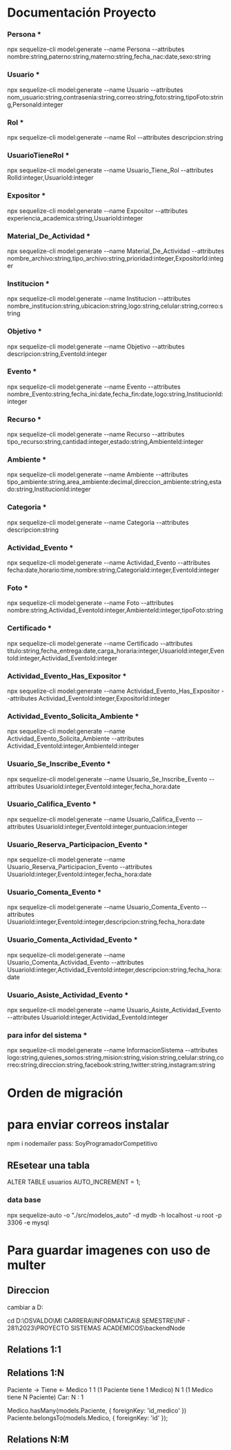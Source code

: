 # Documentación Proyecto

### Persona *
npx sequelize-cli model:generate --name Persona --attributes nombre:string,paterno:string,materno:string,fecha_nac:date,sexo:string

### Usuario *
npx sequelize-cli model:generate --name Usuario --attributes nom_usuario:string,contrasenia:string,correo:string,foto:string,tipoFoto:string,PersonaId:integer


### Rol * 
npx sequelize-cli model:generate --name Rol --attributes descripcion:string

### UsuarioTieneRol *
npx sequelize-cli model:generate --name Usuario_Tiene_Rol --attributes RolId:integer,UsuarioId:integer 

### Expositor *
npx sequelize-cli model:generate --name Expositor --attributes experiencia_academica:string,UsuarioId:integer 



### Material_De_Actividad *
npx sequelize-cli model:generate --name Material_De_Actividad --attributes nombre_archivo:string,tipo_archivo:string,prioridad:integer,ExpositorId:integer


### Institucion *
npx sequelize-cli model:generate --name Institucion --attributes nombre_institucion:string,ubicacion:string,logo:string,celular:string,correo:string

### Objetivo *
npx sequelize-cli model:generate --name Objetivo --attributes descripcion:string,EventoId:integer


### Evento *
npx sequelize-cli model:generate --name Evento --attributes nombre_Evento:string,fecha_ini:date,fecha_fin:date,logo:string,InstitucionId:integer


### Recurso *
npx sequelize-cli model:generate --name Recurso --attributes tipo_recurso:string,cantidad:integer,estado:string,AmbienteId:integer

### Ambiente *
npx sequelize-cli model:generate --name Ambiente --attributes tipo_ambiente:string,area_ambiente:decimal,direccion_ambiente:string,estado:string,InstitucionId:integer

### Categoria *
npx sequelize-cli model:generate --name Categoria --attributes descripcion:string

### Actividad_Evento *
npx sequelize-cli model:generate --name Actividad_Evento --attributes fecha:date,horario:time,nombre:string,CategoriaId:integer,EventoId:integer


### Foto *
npx sequelize-cli model:generate --name Foto --attributes nombre:string,Actividad_EventoId:integer,AmbienteId:integer,tipoFoto:string


### Certificado *
npx sequelize-cli model:generate --name Certificado --attributes titulo:string,fecha_entrega:date,carga_horaria:integer,UsuarioId:integer,EventoId:integer,Actividad_EventoId:integer


### Actividad_Evento_Has_Expositor *
npx sequelize-cli model:generate --name Actividad_Evento_Has_Expositor --attributes Actividad_EventoId:integer,ExpositorId:integer

### Actividad_Evento_Solicita_Ambiente *
npx sequelize-cli model:generate --name Actividad_Evento_Solicita_Ambiente --attributes Actividad_EventoId:integer,AmbienteId:integer

### Usuario_Se_Inscribe_Evento *
npx sequelize-cli model:generate --name Usuario_Se_Inscribe_Evento --attributes UsuarioId:integer,EventoId:integer,fecha_hora:date


### Usuario_Califica_Evento * 
npx sequelize-cli model:generate --name Usuario_Califica_Evento --attributes UsuarioId:integer,EventoId:integer,puntuacion:integer


### Usuario_Reserva_Participacion_Evento *
npx sequelize-cli model:generate --name Usuario_Reserva_Participacion_Evento --attributes UsuarioId:integer,EventoId:integer,fecha_hora:date


### Usuario_Comenta_Evento *
npx sequelize-cli model:generate --name Usuario_Comenta_Evento --attributes UsuarioId:integer,EventoId:integer,descripcion:string,fecha_hora:date

### Usuario_Comenta_Actividad_Evento *
npx sequelize-cli model:generate --name Usuario_Comenta_Actividad_Evento --attributes UsuarioId:integer,Actividad_EventoId:integer,descripcion:string,fecha_hora:date


### Usuario_Asiste_Actividad_Evento *
npx sequelize-cli model:generate --name Usuario_Asiste_Actividad_Evento --attributes UsuarioId:integer,Actividad_EventoId:integer

### para infor del sistema *
npx sequelize-cli model:generate --name InformacionSistema --attributes logo:string,quienes_somos:string,mision:string,vision:string,celular:string,correo:string,direccion:string,facebook:string,twitter:string,instagram:string


# Orden de migración
# para enviar correos instalar

npm i nodemailer
pass: SoyProgramadorCompetitivo



## REsetear una tabla
ALTER TABLE usuarios AUTO_INCREMENT = 1;









### data base
npx sequelize-auto -o "./src/modelos_auto" -d mydb -h localhost -u root -p 3306  -e mysql


# Para guardar imagenes con uso de multer













## Direccion
cambiar a D:

cd D:\OSVALDO\MI CARRERA\INFORMATICA\8 SEMESTRE\INF - 281\2023\PROYECTO SISTEMAS ACADEMICOS\backendNode


## Relations 1:1

## Relations 1:N
Paciente -> Tiene <- Medico
       1             1 (1 Paciente tiene 1 Medico)
       N             1 (1 Medico tiene N Paciente)
Car:   N      :      1

Medico.hasMany(models.Paciente, {
       foreignKey: 'id_medico'
})
Paciente.belongsTo(models.Medico, {
       foreignKey: 'id'
});

## Relations N:M